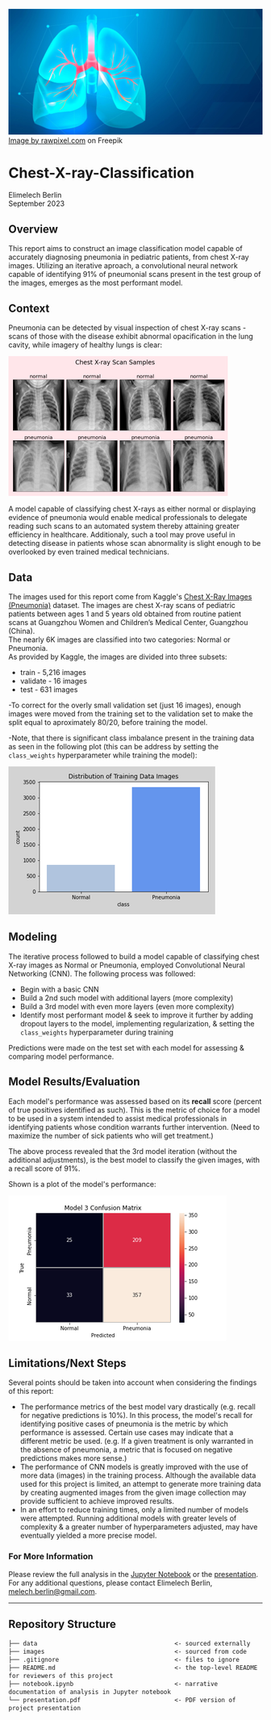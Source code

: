 ![image](https://github.com/terminalcoder/Chest-X-ray-Classification/blob/master/images/lung_graphic.jpg)
[Image by rawpixel.com](https://www.freepik.com/free-vector/lung-banner-respiratory-system-smart-healthcare_16367353.htm#&position=1&from_view=search&track=ais&uuid=1ddac8bf-4e7b-43bd-9c33-e1597d942a22) on Freepik
# Chest-X-ray-Classification
Elimelech Berlin  
September 2023

## Overview
This report aims to construct an image classification model capable of accurately diagnosing pneumonia in pediatric patients, from chest X-ray images. Utilizing an iterative aproach, a convolutional neural network capable of identifying 91% of pneumonial scans present in the test group of the images, emerges as the most performant model.

## Context
Pneumonia can be detected by visual inspection of chest X-ray scans - scans of those with the disease exhibit abnormal opacification in the lung cavity, while imagery of healthy lungs is clear:

![X-ray_samples](https://github.com/terminalcoder/Chest-X-ray-Classification/blob/master/images/scan_samples_small.png)

A model capable of classifying chest X-rays as either normal or displaying evidence of pneumonia would enable medical professionals to delegate reading such scans to an automated system thereby attaining greater efficiency in healthcare. Additionaly, such a tool may prove useful in detecting disease in patients whose scan abnormality is slight enough to be overlooked by even trained medical technicians.

## Data
The images used for this report come from Kaggle's [Chest X-Ray Images (Pneumonia)](https://www.kaggle.com/datasets/paultimothymooney/chest-xray-pneumonia) dataset. The images are chest X-ray scans of pediatric patients between ages 1 and 5 years old obtained from routine patient scans at Guangzhou Women and Children’s Medical Center, Guangzhou (China).  
The nearly 6K images are classified into two categories: Normal or Pneumonia.  
As provided by Kaggle, the images are divided into three subsets:
* train - 5,216 images
* validate - 16 images
* test - 631 images

-To correct for the overly small validation set (just 16 images), enough images were moved from the training set to the validation set to make the split equal to aproximately 80/20, before training the model.

-Note, that there is significant class imbalance present in the training data as seen in the following plot (this can be address by setting the `class_weights` hyperparameter while training the model):

![class_imbalance_plot](https://github.com/terminalcoder/Chest-X-ray-Classification/blob/master/images/train_class_dist.png)

## Modeling
The iterative process followed to build a model capable of classifying chest X-ray images as Normal or Pneumonia, employed Convolutional Neural Networking (CNN).
The following process was followed:
* Begin with a basic CNN
* Build a 2nd such model with additional layers (more complexity)
* Build a 3rd model with even more layers (even more complexity)
* Identify most performant model & seek to improve it further by adding dropout layers to the model, implementing regularization, & setting the `class_weights` hyperparameter during training

Predictions were made on the test set with each model for assessing & comparing model performance.

## Model Results/Evaluation
Each model's performance was assessed based on its __recall__ score (percent of true positives identified as such). This is the metric of choice for a model to be used in a system intended to assist medical professionals in identifying patients whose condition warrants further intervention. (Need to maximize the number of sick patients who will get treatment.)

The above process revealed that the 3rd model iteration (without the additional adjustments), is the best model to classify the given images, with a recall score of 91%.

Shown is a plot of the model's performance:

![model_3_confusion matrix](https://github.com/terminalcoder/Chest-X-ray-Classification/blob/master/images/model_3_conf_mat.png)

## Limitations/Next Steps
Several points should be taken into account when considering the findings of this report:
* The performance metrics of the best model vary drastically (e.g. recall for negative predictions is 10%). In this process, the model's recall for identifying positive cases of pneumonia is the metric by which performance is assessed. Certain use cases may indicate that a different metric be used. (e.g. If a given treatment is only warranted in the absence of pneumonia, a metric that is focused on negative predictions makes more sense.)
* The performance of CNN models is greatly improved with the use of more data (images) in the training process. Although the available data used for this project is limited, an attempt to generate more training data by creating augmented images from the given image collection may provide sufficient to achieve improved results.
* In an effort to reduce training times, only a limited number of models were attempted. Running additional models with greater levels of complexity & a greater number of hyperparameters adjusted, may have eventually yielded a more precise model.

### For More Information
Please review the full analysis in the [Jupyter Notebook](https://github.com/terminalcoder/Chest-X-ray-Classification/blob/main/notebook.ipynb) or the [presentation](https://github.com/terminalcoder/Chest-X-ray-Classification/blob/main/presentation.pdf).  
For any additional questions, please contact Elimelech Berlin, melech.berlin@gmail.com.

***
## Repository Structure
```
├── data                                      <- sourced externally
├── images                                    <- sourced from code
├── .gitignore                                <- files to ignore
├── README.md                                 <- the top-level README for reviewers of this project
├── notebook.ipynb                            <- narrative documentation of analysis in Jupyter notebook
└── presentation.pdf                          <- PDF version of project presentation
```
